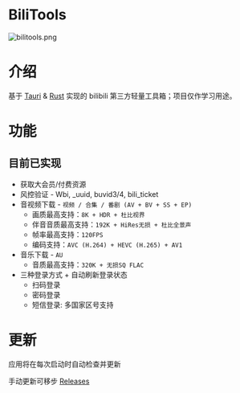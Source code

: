 # BiliTools

![bilitools.png](https://cdn.jsdelivr.net/gh/btjawa/btjawa/assets/bilitools.png)

# 介绍

基于 [Tauri](https://github.com/tauri-apps/tauri) & [Rust](https://github.com/rust-lang/rust) 实现的 bilibili 第三方轻量工具箱；项目仅作学习用途。

# 功能

## 目前已实现

- 获取大会员/付费资源
- 风控验证 - Wbi, _uuid, buvid3/4, bili_ticket
- 音视频下载 - `视频 / 合集 / 番剧 (AV + BV + SS + EP)`
    - 画质最高支持：`8K + HDR + 杜比视界`
    - 伴音音质最高支持：`192K + HiRes无损 + 杜比全景声`
    - 帧率最高支持：`120FPS`
    - 编码支持：`AVC (H.264) + HEVC (H.265) + AV1`
- 音乐下载 - `AU`
    - 音质最高支持：`320K + 无损SQ FLAC`
- 三种登录方式 + 自动刷新登录状态
    - 扫码登录
    - 密码登录
    - 短信登录: 多国家区号支持

# 更新

应用将在每次启动时自动检查并更新

手动更新可移步 [Releases](https://github.com/btjawa/BiliTools/releases/latest)